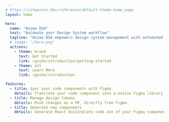 ```yaml
---
# https://vitepress.dev/reference/default-theme-home-page
layout: home

hero:
  name: "Anima DSA"
  text: "Automate your Design System workflow"
  tagline: "Anima DSA empowers design system management with automated sync, component generation, and effortless change management"
  # image: "/hero.png"
  actions:
    - theme: brand
      text: Get Started
      link: /guide/introduction/getting-started
    - theme: alt
      text: Learn More
      link: /guide/introduction

features:
  - title: Sync your code components with Figma 
    details: Translate your code component into a native Figma library
  - title: Manage design tokens
    details: Push changes as a PR, directly from Figma
  - title: Generate new components 
    details: Generate React boilerplate code out of your Figma components and screens
---
```



